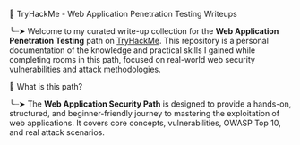 🔗 TryHackMe - Web Application Penetration Testing Writeups

╰┈➤ Welcome to my curated write-up collection for the **Web Application Penetration Testing** path on [TryHackMe](https://tryhackme.com/). This repository is a personal documentation of the knowledge and practical skills I gained while completing rooms in this path, focused on real-world web security vulnerabilities and attack methodologies.

📃 What is this path?

╰┈➤ The **Web Application Security Path** is designed to provide a hands-on, structured, and beginner-friendly journey to mastering the exploitation of web applications. It covers core concepts, vulnerabilities, OWASP Top 10, and real attack scenarios.


